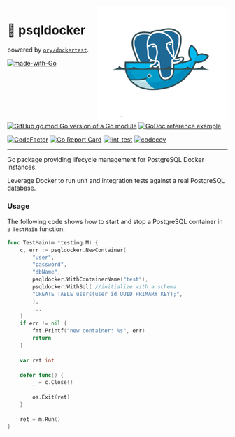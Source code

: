 <img align="right" width="300" src="https://github.com/adrianbrad/psqldocker/blob/image-data/psql_docker.png?raw=true" alt="adrianbrad psqldocker">

# 🚢 psqldocker

powered by [`ory/dockertest`](https://github.com/ory/dockertest).

[![made-with-Go](https://img.shields.io/badge/Made%20with-Go-1f425f.svg)](https://go.dev/)
[![GitHub go.mod Go version of a Go module](https://img.shields.io/github/go-mod/go-version/adrianbrad/psqldocker)](https://github.com/adrianbrad/psqldocker)
[![GoDoc reference example](https://img.shields.io/badge/godoc-reference-blue.svg)](https://pkg.go.dev/github.com/adrianbrad/psqldocker)

[![CodeFactor](https://www.codefactor.io/repository/github/adrianbrad/psqldocker/badge)](https://www.codefactor.io/repository/github/adrianbrad/psqldocker)
[![Go Report Card](https://goreportcard.com/badge/github.com/adrianbrad/psqldocker)](https://goreportcard.com/report/github.com/adrianbrad/psqldocker)
[![lint-test](https://github.com/adrianbrad/psqldocker/workflows/lint-test/badge.svg)](https://github.com/adrianbrad/psqldocker/actions?query=workflow%3Alint-test)
[![codecov](https://codecov.io/gh/adrianbrad/psqldocker/branch/main/graph/badge.svg)](https://codecov.io/gh/adrianbrad/psqldocker)

---

Go package providing lifecycle management for PostgreSQL Docker instances.

Leverage Docker to run unit and integration tests against a real PostgreSQL database.

### Usage
The following code shows how to start and stop a PostgreSQL container in a 
`TestMain` function.
```go
func TestMain(m *testing.M) {
    c, err := psqldocker.NewContainer(
        "user",
        "password",
        "dbName",
        psqldocker.WithContainerName("test"),
        psqldocker.WithSql( //initialize with a schema
        "CREATE TABLE users(user_id UUID PRIMARY KEY);",
        ),
        ...
    )
    if err != nil {
        fmt.Printf("new container: %s", err)
        return
    }
	
    var ret int
	
    defer func() {
        _ = c.Close()
		
        os.Exit(ret)
    }   
	
    ret = m.Run()
}
```